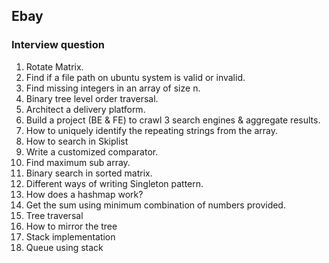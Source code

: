 ## Ebay

### Interview question 
1. Rotate Matrix. 
2. Find if a file path on ubuntu system is valid or invalid.
3. Find missing integers in an array of size n.
4. Binary tree level order traversal.
5. Architect a delivery platform.
6. Build a project (BE & FE) to crawl 3 search engines & aggregate results.
7. How to uniquely identify the repeating strings from the array.
8. How to search in Skiplist
9. Write a customized comparator.
10. Find maximum sub array.
11. Binary search in sorted matrix.
12. Different ways of writing Singleton pattern.
13. How does a hashmap work?
14. Get the sum using minimum combination of numbers provided.
15. Tree traversal
16. How to mirror the tree
17. Stack implementation
18. Queue using stack